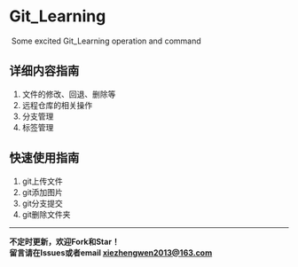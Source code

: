 # Git_Learning
&nbsp;Some excited Git_Learning operation and command

## 详细内容指南
1. 文件的修改、回退、删除等
2. 远程仓库的相关操作
3. 分支管理
4. 标签管理

## 快速使用指南
1. git上传文件
2. git添加图片
3. git分支提交
4. git删除文件夹  
---------------------------- 
**不定时更新，欢迎Fork和Star！**  
**留言请在Issues或者email xiezhengwen2013@163.com**
